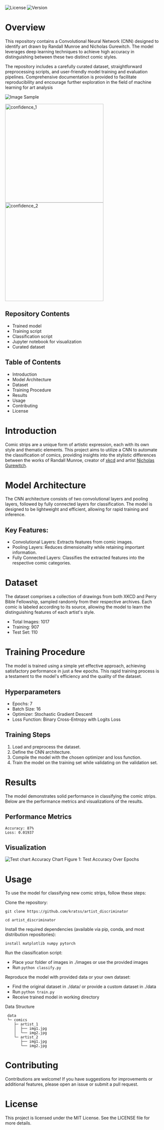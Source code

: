 ![License](https://img.shields.io/badge/license-MIT-blue)
![Version](https://img.shields.io/badge/version-0.8-orange)

# Overview

This repository contains a Convolutional Neural Network (CNN) designed to identify art drawn by Randall Munroe and Nicholas Gurewitch. The model leverages deep learning techniques to achieve high accuracy in distinguishing between these two distinct comic styles.

The repository includes a carefully curated dataset, straightforward preprocessing scripts, and user-friendly model training and evaluation pipelines. Comprehensive documentation is provided to facilitate reproducibility and encourage further exploration in the field of machine learning for art analysis

![Image Sample](/resources/sample_image.png)

<img src="/resources/confidence_1.png" alt="confidence_1" width="320"/>
<img src="/resources/confidence_2.png" alt="confidence_2" width="320"/>

## Repository Contents
- Trained model
- Training script
- Classification script
- Jupyter notebook for visualization
- Curated dataset


## Table of Contents
- Introduction
- Model Architecture
- Dataset
- Training Procedure
- Results
- Usage
- Contributing
- License

# Introduction

Comic strips are a unique form of artistic expression, each with its own style and thematic elements. This project aims to utilize a CNN to automate the classification of comics, providing insights into the stylistic differences between the works of Randall Munroe, creator of [xkcd](xkcd.com) and artist [Nicholas Gurewitch](https://pbfcomics.com/).

# Model Architecture

The CNN architecture consists of two convolutional layers and pooling layers, followed by fully connected layers for classification. The model is designed to be lightweight and efficient, allowing for rapid training and inference.

## Key Features:

- Convolutional Layers: Extracts features from comic images.
- Pooling Layers: Reduces dimensionality while retaining important information.
- Fully Connected Layers: Classifies the extracted features into the respective comic categories.

# Dataset

The dataset comprises a collection of drawings from both XKCD and Perry Bible Fellowship, sampled randomly from their respective archives. Each comic is labeled according to its source, allowing the model to learn the distinguishing features of each artist's style.

- Total Images: 1017
- Training: 907
- Test Set: 110

# Training Procedure

The model is trained using a simple yet effective approach, achieving satisfactory performance in just a few epochs. This rapid training process is a testament to the model's efficiency and the quality of the dataset.

## Hyperparameters
- Epochs: 7
- Batch Size: 16
- Optimizer: Stochastic Gradient Descent
- Loss Function: Binary Cross-Entropy with Logits Loss

## Training Steps

1. Load and preprocess the dataset.
2. Define the CNN architecture.
3. Compile the model with the chosen optimizer and loss function.
4. Train the model on the training set while validating on the validation set.

# Results

The model demonstrates solid performance in classifying the comic strips. Below are the performance metrics and visualizations of the results.

## Performance Metrics

    Accuracy: 87%
    Loss: 0.01937

## Visualization 


![Test chart](resources/performance_testaccuracy_2.png)
Accuracy Chart
Figure 1: Test Accuracy Over Epochs

# Usage

To use the model for classifying new comic strips, follow these steps:

Clone the repository:

`git clone https://github.com/kratss/artist_discriminator`

`cd artist_discriminator`

Install the required dependencies (available via pip, conda, and most distribution repositories):

`install matplotlib numpy pytorch`

Run the classification script:
- Place your folder of images in ./images or use the provided images
- Run `python classify.py`

Reproduce the model with provided data or your own dataset:

- Find the original dataset in ./data/ or provide a custom dataset in ./data
- Run `python train.py`
- Receive trained model in working directory

Data Structure
```
 data
 └─ comics
    ├─ artist_1
    │  ├── img1.jpg
    │  └── img2.jpg
    └─ artist_2
       ├── img1.jpg
       └── img2.jpg
```

# Contributing
Contributions are welcome! If you have suggestions for improvements or additional features, please open an issue or submit a pull request.

# License
This project is licensed under the MIT License. See the LICENSE file for more details.

